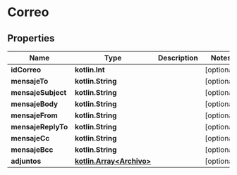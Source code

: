 
# Correo

## Properties
Name | Type | Description | Notes
------------ | ------------- | ------------- | -------------
**idCorreo** | **kotlin.Int** |  |  [optional]
**mensajeTo** | **kotlin.String** |  |  [optional]
**mensajeSubject** | **kotlin.String** |  |  [optional]
**mensajeBody** | **kotlin.String** |  |  [optional]
**mensajeFrom** | **kotlin.String** |  |  [optional]
**mensajeReplyTo** | **kotlin.String** |  |  [optional]
**mensajeCc** | **kotlin.String** |  |  [optional]
**mensajeBcc** | **kotlin.String** |  |  [optional]
**adjuntos** | [**kotlin.Array&lt;Archivo&gt;**](Archivo.md) |  |  [optional]



